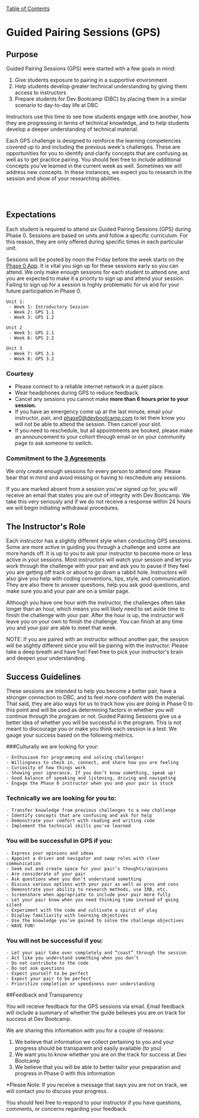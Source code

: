 [Table of Contents](README.md)

# Guided Pairing Sessions (GPS)

## Purpose
Guided Pairing Sessions (GPS) were started with a few goals in mind:

 1. Give students exposure to pairing in a supportive environment
 2. Help students develop greater technical understanding by giving them access to instructors
 3. Prepare students for Dev Bootcamp (DBC) by placing them in a similar scenario to day-to-day life at DBC

Instructors use this time to see how students engage with one another, how they are progressing in terms of technical knowledge, and to help students develop a deeper understanding of technical material.

Each GPS challenge is designed to reinforce the learning competencies covered up to and including the previous week's challenges. These are opportunities for you to identify and clarify concepts that are confusing as well as to get practice pairing. You should feel free to include additional concepts you've learned in the current week as well. Sometimes we will address new concepts. In these instances, we expect you to research in the session and show of your researching abilities. 

<br>
<br>


## Expectations

Each student is required to attend six Guided Pairing Sessions (GPS) during Phase 0. Sessions are based on units and follow a specific curriculum. For this reason, they are only offered during specific times in each particular unit.

Sessions will be posted by noon the Friday before the week starts on the [Phase 0 App](https://phase0.devbootcamp.com). It is vital you sign up for these sessions early so you can attend. We only make enough sessions for each student to attend one, and you are expected to make it a priority to sign up and attend your session. Failing to sign up for a session is highly problematic for us and for your future participation in Phase 0.


	Unit 1:
 	 - Week 1: Introductory Session
 	 - Week 2: GPS 1.1
  	 - Week 3: GPS 1.2

    Unit 2
     - Week 5: GPS 2.1
     - Week 6: GPS 2.2

    Unit 3
     - Week 7: GPS 3.1
     - Week 8: GPS 3.2


### Courtesy

* Please connect to a reliable internet network in a quiet place.
* Wear headphones during GPS to reduce feedback.
* Cancel any sessions you cannot make **more than 6 hours prior to your session.**
* If you have an emergency come up at the last minute, email your instructor, pair, and <phase0@devbootcamp.com> to let them know you will not be able to attend the session. Then cancel your slot.
* If you need to reschedule, but all appointments are booked, please make an announcement to your cohort through email or on your community page to ask someone to switch.

### Commitment to the [3 Agreements](three-agreements.md)

We only create enough sessions for every person to attend one. Please bear that in mind and avoid missing or having to reschedule any sessions.

If you are marked absent from a session you've signed up for, you will receive an email that states you are out of integrity with Dev Bootcamp. We take this very seriously and if we do not receive a response within 24 hours we will begin initiating withdrawal procedures.

## The Instructor's Role

Each instructor has a slightly different style when conducting GPS sessions. Some are more active in guiding you through a challenge and some are more hands off. It is up to you to ask your instructor to become more or less active in your sessions. Most instructors will watch your session and let you work through the challenge with your pair and ask you to pause if they feel you are getting off track or about to go down a rabbit hole. Instructors will also give you help with coding conventions, tips,  style, and communication. They are also there to answer questions, help you ask good questions, and make sure you and your pair are on a similar page.

Although you have one hour with the instructor, the challenges often take longer than an hour, which means you will likely need to set aside time to finish the challenge with your pair. After the hour is up, the instructor will leave you on your own to finish the challenge. You can finish at any time you and your pair are able to meet that week.

NOTE: If you are paired with an instructor without another pair, the session will be slightly different since you will be pairing with the instructor. Please take a deep breath and have fun! Feel free to pick your instructor's brain and deepen your understanding.


## Success Guidelines
These sessions are intended to help you become a better pair, have a stronger connection to DBC, and to feel more confident with the material. That said, they are also ways for us to track how you are doing in Phase 0 to this point and will be used as determining factors in whether you will continue through the program or not. Guided Pairing Sessions give us a better idea of whether you will be successful in the program. This is not meant to discourage you or make you think each session is a test. We gauge your success based on the following metrics.

###Culturally we are looking for your:

	- Enthusiasm for programming and solving challenges!
	- Willingness to check in, connect, and share how you are feeling
	- Curiosity of how things work
	- Showing your ignorance. If you don’t know something, speak up!
	- Good balance of speaking and listening, driving and navigating
	- Engage the Phase 0 instructor when you and your pair is stuck

### Technically we are looking for you to:
	- Transfer knowledge from previous challenges to a new challenge
	- Identify concepts that are confusing and ask for help
	- Demonstrate your comfort with reading and writing code
	- Implement the technical skills you've learned

### You will be successful in GPS if you:
	- Express your opinions and ideas
	- Appoint a driver and navigator and swap roles with clear communication
	- Seek out and create space for your pair’s thoughts/opinions
	- Are considerate of your pair
	- Ask questions when you don’t understand something
	- Discuss various options with your pair as well as pros and cons
	- Demonstrate your ability to research methods, use IRB, etc.
	- Screenshare when appropriate to include your pair more fully
	- Let your pair know when you need thinking time instead of going silent
	- Experiment with the code and cultivate a spirit of play
	- Display familiarity with learning objectives
	- Use the knowledge you’ve gained to solve the challenge objectives
	- HAVE FUN!

### You will not be successful if you:
	- Let your pair take over completely and “coast” through the session
	- Act like you understand something when you don’t
	- Do not contribute to the code
	- Do not ask questions
	- Expect yourself to be perfect
	- Expect your pair to be perfect
	- Prioritize completion or speediness over understanding



##Feedback and Transparency

You will receive feedback for the GPS sessions via email. Email feedback will include a summary of whether the guide believes you are on track for success at Dev Bootcamp.

We are sharing this information with you for a couple of reasons:

1. We believe that information we collect pertaining to you and your progress should be transparent and easily available (to you)
2. We want you to know whether you are on the track for success at Dev Bootcamp
3. We believe that you will be able to better tailor your preparation and progress in Phase 0 with this information

*Please Note: If you receive a message that says you are not on track, we will contact you to discuss your progress.

You should feel free to respond to your instructor if you have questions, comments, or concerns regarding your feedback.



















